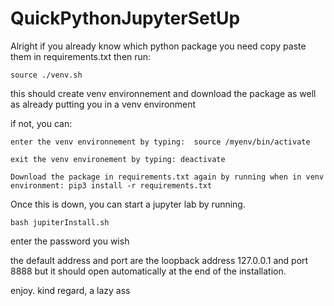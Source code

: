 # QuickPythonJupyterSetUp

Alright if you already know which python package you need copy paste them in requirements.txt then run:

    source ./venv.sh

this should create venv environnement and download the package as well as already putting you in a venv environment


if not, you can:

    enter the venv environnement by typing:  source /myenv/bin/activate
  
    exit the venv environement by typing: deactivate
  
    Download the package in requirements.txt again by running when in venv environment: pip3 install -r requirements.txt



Once this is down, you can start a jupyter lab by running.

    bash jupiterInstall.sh

enter the password you wish

the default address and port are the loopback address 127.0.0.1 and port 8888
but it should open automatically at the end of the installation.


enjoy.
kind regard,
a lazy ass
